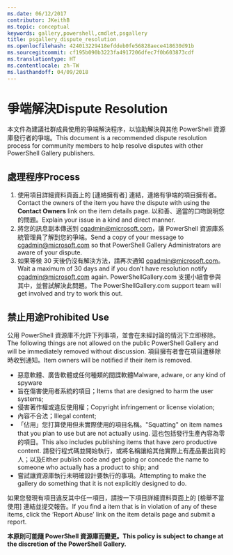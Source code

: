 ```yaml
---
ms.date: 06/12/2017
contributor: JKeithB
ms.topic: conceptual
keywords: gallery,powershell,cmdlet,psgallery
title: psgallery_dispute_resolution
ms.openlocfilehash: 424013229418efddeb0fe56828aece418630d91b
ms.sourcegitcommit: cf195b090b3223fa4917206dfec7f0b603873cdf
ms.translationtype: HT
ms.contentlocale: zh-TW
ms.lasthandoff: 04/09/2018
---
```

# <a name="dispute-resolution"></a><span data-ttu-id="2b0f0-103">爭端解決</span><span class="sxs-lookup"><span data-stu-id="2b0f0-103">Dispute Resolution</span></span>

<span data-ttu-id="2b0f0-104">本文件為建議社群成員使用的爭端解決程序，以協助解決與其他 PowerShell 資源庫發行者的爭端。</span><span class="sxs-lookup"><span data-stu-id="2b0f0-104">This document is a recommended dispute resolution process for community members to help resolve disputes with other PowerShell Gallery publishers.</span></span>

## <a name="process"></a><span data-ttu-id="2b0f0-105">處理程序</span><span class="sxs-lookup"><span data-stu-id="2b0f0-105">Process</span></span>

1. <span data-ttu-id="2b0f0-106">使用項目詳細資料頁面上的 [連絡擁有者] 連結，連絡有爭端的項目擁有者。</span><span class="sxs-lookup"><span data-stu-id="2b0f0-106">Contact the owners of the item you have the dispute with using the **Contact Owners** link on the item details page.</span></span>
<span data-ttu-id="2b0f0-107">以和善、適當的口吻說明您的問題。</span><span class="sxs-lookup"><span data-stu-id="2b0f0-107">Explain your issue in a kind and direct manner.</span></span>
2. <span data-ttu-id="2b0f0-108">將您的訊息副本傳送到 [cgadmin@microsoft.com](mailto:cgadmin@microsoft.com)，讓 PowerShell 資源庫系統管理員了解到您的爭端。</span><span class="sxs-lookup"><span data-stu-id="2b0f0-108">Send a copy of your message to [cgadmin@microsoft.com](mailto:cgadmin@microsoft.com) so that PowerShell Gallery Administrators are aware of your dispute.</span></span>
3. <span data-ttu-id="2b0f0-109">如果等候 30 天後仍沒有解決方法，請再次通知 [cgadmin@microsoft.com](mailto:cgadmin@microsoft.com)。</span><span class="sxs-lookup"><span data-stu-id="2b0f0-109">Wait a maximum of 30 days and if you don’t have resolution notify [cgadmin@microsoft.com](mailto:cgadmin@microsoft.com) again.</span></span>
<span data-ttu-id="2b0f0-110">PowerShellGallery.com 支援小組會參與其中，並嘗試解決此問題。</span><span class="sxs-lookup"><span data-stu-id="2b0f0-110">The PowerShellGallery.com support team will get involved and try to work this out.</span></span>


## <a name="prohibited-use"></a><span data-ttu-id="2b0f0-111">禁止用途</span><span class="sxs-lookup"><span data-stu-id="2b0f0-111">Prohibited Use</span></span>

<span data-ttu-id="2b0f0-112">公用 PowerShell 資源庫不允許下列事項，並會在未經討論的情況下立即移除。</span><span class="sxs-lookup"><span data-stu-id="2b0f0-112">The following things are not allowed on the public PowerShell Gallery and will be immediately removed without discussion.</span></span>  <span data-ttu-id="2b0f0-113">項目擁有者會在項目遭移除時收到通知。</span><span class="sxs-lookup"><span data-stu-id="2b0f0-113">Item owners will be notified if their item is removed.</span></span>

- <span data-ttu-id="2b0f0-114">惡意軟體、廣告軟體或任何種類的間諜軟體</span><span class="sxs-lookup"><span data-stu-id="2b0f0-114">Malware, adware, or any kind of spyware</span></span>
- <span data-ttu-id="2b0f0-115">旨在傷害使用者系統的項目；</span><span class="sxs-lookup"><span data-stu-id="2b0f0-115">Items that are designed to harm the user systems;</span></span>
- <span data-ttu-id="2b0f0-116">侵害著作權或違反使用權；</span><span class="sxs-lookup"><span data-stu-id="2b0f0-116">Copyright infringement or license violation;</span></span>
- <span data-ttu-id="2b0f0-117">內容不合法；</span><span class="sxs-lookup"><span data-stu-id="2b0f0-117">Illegal content;</span></span>
- <span data-ttu-id="2b0f0-118">「佔用」您打算使用但未實際使用的項目名稱。</span><span class="sxs-lookup"><span data-stu-id="2b0f0-118">"Squatting" on item names that you plan to use but are not actually using.</span></span> <span data-ttu-id="2b0f0-119">這也包括發行生產內容為零的項目。</span><span class="sxs-lookup"><span data-stu-id="2b0f0-119">This also includes publishing items that have zero productive content.</span></span>
<span data-ttu-id="2b0f0-120">請發行程式碼並開始執行，或將名稱讓給其他實際上有產品要出貨的人；以及</span><span class="sxs-lookup"><span data-stu-id="2b0f0-120">Either publish code and get going or concede the name to someone who actually has a product to ship; and</span></span>
- <span data-ttu-id="2b0f0-121">嘗試讓資源庫執行未明確設計要執行的事項。</span><span class="sxs-lookup"><span data-stu-id="2b0f0-121">Attempting to make the gallery do something that it is not explicitly designed to do.</span></span>


<span data-ttu-id="2b0f0-122">如果您發現有項目違反其中任一項目，請按一下項目詳細資料頁面上的 [檢舉不當使用] 連結並提交報告。</span><span class="sxs-lookup"><span data-stu-id="2b0f0-122">If you find a item that is in violation of any of these items, click the ‘Report Abuse’ link on the item details page and submit a report.</span></span>

<span data-ttu-id="2b0f0-123">**本原則可能隨 PowerShell 資源庫而變更。**</span><span class="sxs-lookup"><span data-stu-id="2b0f0-123">**This policy is subject to change at the discretion of the PowerShell Gallery.**</span></span>